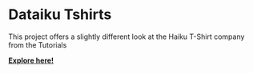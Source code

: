 # Dataiku Tshirts
This project offers a slightly different look at the Haiku T-Shirt company from the Tutorials

[**Explore here!**](https://dsg.dss.bat.com/projects/DKU_TSHIRTS_11/)
